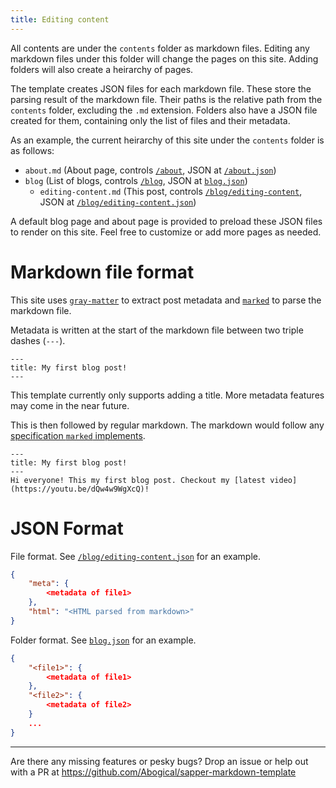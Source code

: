 ```yaml
---
title: Editing content
---
```

All contents are under the `contents` folder as markdown files. Editing any markdown files under this folder will change the pages on this site. Adding folders will also create a heirarchy of pages.

The template creates JSON files for each markdown file. These store the parsing result of the markdown file. Their paths is the relative path from the `contents` folder, excluding the `.md` extension. Folders also have a JSON file created for them, containing only the list of files and their metadata.

As an example, the current heirarchy of this site under the `contents` folder is as follows:
- `about.md` (About page, controls [`/about`](/about), JSON at [`/about.json`](/about.json))
- `blog` (List of blogs, controls [`/blog`](/blog), JSON at [`blog.json`](/blog.json))
	- `editing-content.md` (This post, controls [`/blog/editing-content`](/blog/editing-content), JSON at [`/blog/editing-content.json`](/blog/editing-content.json))

A default blog page and about page is provided to preload these JSON files to render on this site. Feel free to customize or add more pages as needed.

# Markdown file format
This site uses [`gray-matter`](https://npm.is/gray-matter) to extract post metadata and [`marked`](https://npm.is/marked) to parse the markdown file.

Metadata is written at the start of the markdown file between two triple dashes (`---`).
```
---
title: My first blog post!
---
```
This template currently only supports adding a title. More metadata features may come in the near future.

This is then followed by regular markdown. The markdown would follow any [specification `marked` implements](https://marked.js.org/#/README.md#specifications).

```
---
title: My first blog post!
---
Hi everyone! This my first blog post. Checkout my [latest video](https://youtu.be/dQw4w9WgXcQ)!
```
# JSON Format
File format. See [`/blog/editing-content.json`](/blog/editing-content.json) for an example.
```JSON
{
	"meta": {
		<metadata of file1>
	},
	"html": "<HTML parsed from markdown>"
}
```
Folder format. See [`blog.json`](/blog.json) for an example.
```JSON
{
	"<file1>": {
		<metadata of file1>
	},
	"<file2>": {
		<metadata of file2>
	}
	...
}
```
---
Are there any missing features or pesky bugs? Drop an issue or help out with a PR at https://github.com/Abogical/sapper-markdown-template
